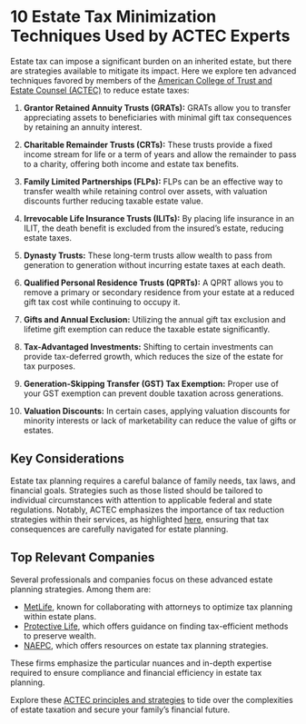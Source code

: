# 10 Estate Tax Minimization Techniques Used by ACTEC Experts

Estate tax can impose a significant burden on an inherited estate, but there are strategies available to mitigate its impact. Here we explore ten advanced techniques favored by members of the [American College of Trust and Estate Counsel (ACTEC)](/dir/the_american_college_of_trust_and_estate_counsel) to reduce estate taxes:

1. **Grantor Retained Annuity Trusts (GRATs):** GRATs allow you to transfer appreciating assets to beneficiaries with minimal gift tax consequences by retaining an annuity interest.

2. **Charitable Remainder Trusts (CRTs):** These trusts provide a fixed income stream for life or a term of years and allow the remainder to pass to a charity, offering both income and estate tax benefits.

3. **Family Limited Partnerships (FLPs):** FLPs can be an effective way to transfer wealth while retaining control over assets, with valuation discounts further reducing taxable estate value.

4. **Irrevocable Life Insurance Trusts (ILITs):** By placing life insurance in an ILIT, the death benefit is excluded from the insured’s estate, reducing estate taxes.

5. **Dynasty Trusts:** These long-term trusts allow wealth to pass from generation to generation without incurring estate taxes at each death.

6. **Qualified Personal Residence Trusts (QPRTs):** A QPRT allows you to remove a primary or secondary residence from your estate at a reduced gift tax cost while continuing to occupy it.

7. **Gifts and Annual Exclusion:** Utilizing the annual gift tax exclusion and lifetime gift exemption can reduce the taxable estate significantly.

8. **Tax-Advantaged Investments:** Shifting to certain investments can provide tax-deferred growth, which reduces the size of the estate for tax purposes.

9. **Generation-Skipping Transfer (GST) Tax Exemption:** Proper use of your GST exemption can prevent double taxation across generations.

10. **Valuation Discounts:** In certain cases, applying valuation discounts for minority interests or lack of marketability can reduce the value of gifts or estates.

## Key Considerations

Estate tax planning requires a careful balance of family needs, tax laws, and financial goals. Strategies such as those listed should be tailored to individual circumstances with attention to applicable federal and state regulations. Notably, ACTEC emphasizes the importance of tax reduction strategies within their services, as highlighted [here](/dir/the_american_college_of_trust_and_estate_counsel), ensuring that tax consequences are carefully navigated for estate planning.

## Top Relevant Companies

Several professionals and companies focus on these advanced estate planning strategies. Among them are:

- [MetLife](/dir/metlife), known for collaborating with attorneys to optimize tax planning within estate plans.
- [Protective Life](/dir/protective_life), which offers guidance on finding tax-efficient methods to preserve wealth.
- [NAEPC](/dir/naepc), which offers resources on estate tax planning strategies.

These firms emphasize the particular nuances and in-depth expertise required to ensure compliance and financial efficiency in estate tax planning.

Explore these [ACTEC principles and strategies](/dir/the_american_college_of_trust_and_estate_counsel) to tide over the complexities of estate taxation and secure your family’s financial future.